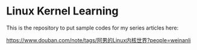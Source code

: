 # Linux Kernel Learning

This is the repository to put sample codes for my series articles here:

https://www.douban.com/note/tags/阿男的Linux内核世界?people=weinanli

